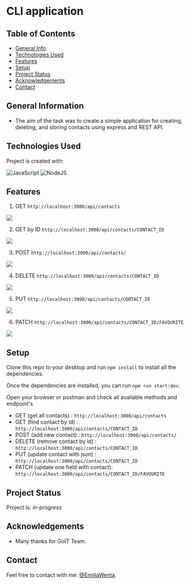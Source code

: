 # CLI application

## Table of Contents

- [General Info](#general-information)
- [Technologies Used](#technologies-used)
- [Features](#features)
- [Setup](#setup)
- [Project Status](#project-status)
- [Acknowledgements](#acknowledgements)
- [Contact](#contact)
<!-- * [License](#license) -->

## General Information

- The aim of the task was to create a simple application for creating, deleting, and storing contacts using express and REST API.

## Technologies Used

Project is created with:

![JavaScript](https://badges.aleen42.com/src/javascript.svg)
![NodeJS](https://badges.aleen42.com/src/node.svg)

## Features

1.  GET `http://localhost:3000/api/contacts`

![](./images/getContacts.PNG)

2. GET by ID `http://localhost:3000/api/contacts/CONTACT_ID`

![](./images/getById.PNG)

3. POST `http://localhost:3000/api/contacts/`

![](./images/createContact.PNG)

4. DELETE `http://localhost:3000/api/contacts/CONTACT_ID`

![](./images/deleteContact.PNG)

5. PUT `http://localhost:3000/api/contacts/CONTACT_ID`

![](./images/updateContacts.PNG)

6. PATCH `http://localhost:3000/api/contacts/CONTACT_ID/FAVOURITE`

![](./images/updateStatus.PNG)

## Setup

Clone this repo to your desktop and run `npm install` to install all the dependencies.

Once the dependencies are installed, you can run `npm run start:dev`.

Open your browser or postman and check all available methods and endpoint's

- GET (get all contacts) : `http://localhost:3000/api/contacts`
- GET (find contact by id) : `http://localhost:3000/api/contacts/CONTACT_ID`
- POST (add new contact) : `http://localhost:3000/api/contacts/`
- DELETE (remove contact by id) : `http://localhost:3000/api/contacts/CONTACT_ID`
- PUT (update contact with json) : `http://localhost:3000/api/contacts/CONTACT_ID`
- PATCH (update one field with contact): `http://localhost:3000/api/contacts/CONTACT_ID/FAVOURITE`

## Project Status

Project is: _in-progress_

## Acknowledgements

- Many thanks for GoIT Team.

## Contact

Feel free to contact with me: [@EmiliaWenta](https://www.linkedin.com/in/emilia-wenta-455782294/).
